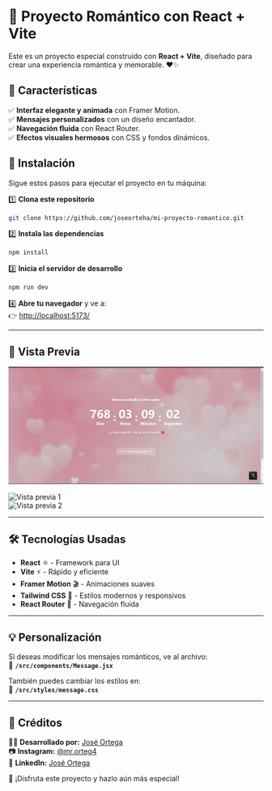 # 💖 Proyecto Romántico con React + Vite

Este es un proyecto especial construido con **React + Vite**, diseñado para crear una experiencia romántica y memorable. ❤️✨

## 🌟 Características  
✅ **Interfaz elegante y animada** con Framer Motion.  
✅ **Mensajes personalizados** con un diseño encantador.  
✅ **Navegación fluida** con React Router.  
✅ **Efectos visuales hermosos** con CSS y fondos dinámicos.  

## 🚀 Instalación  
Sigue estos pasos para ejecutar el proyecto en tu máquina:

1️⃣ **Clona este repositorio**  
```bash
git clone https://github.com/joseorteha/mi-proyecto-romantico.git
```

2️⃣ **Instala las dependencias**  
```bash
npm install
```

3️⃣ **Inicia el servidor de desarrollo**  
```bash
npm run dev
```

4️⃣ **Abre tu navegador** y ve a:  
   👉 [http://localhost:5173/](http://localhost:5173/)  

---

## 📸 Vista Previa   
![alt text](image.png)
  
![Vista previa 1](ruta-de-tu-imagen-1.jpg)  
![Vista previa 2](ruta-de-tu-imagen-2.jpg)  

---

## 🛠️ Tecnologías Usadas  
- **React** ⚛️ - Framework para UI  
- **Vite** ⚡ - Rápido y eficiente  
- **Framer Motion** 🎬 - Animaciones suaves  
- **Tailwind CSS** 🎨 - Estilos modernos y responsivos  
- **React Router** 🔀 - Navegación fluida  

---

## 💡 Personalización  
Si deseas modificar los mensajes románticos, ve al archivo:  
📌 **`/src/components/Message.jsx`**  

También puedes cambiar los estilos en:  
📌 **`/src/styles/message.css`**  

---

## 💖 Créditos  
👨‍💻 **Desarrollado por:** [José Ortega](https://github.com/joseorteha)  
📷 **Instagram:** [@mr.orteg4](https://www.instagram.com/mr.orteg4/)  
💼 **LinkedIn:** [José Ortega](https://www.linkedin.com/in/jos%C3%A9-ortega-497387321/)  

🚀 ¡Disfruta este proyecto y hazlo aún más especial!

